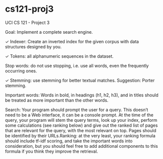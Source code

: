 # cs121-proj3
UCI CS 121 - Project 3

Goal: Implement a complete search engine.

✓ Indexer:  Create an inverted index for the given corpus with data structures designed by you. 

✓ Tokens: all alphanumeric sequences in the dataset.

Stop words: do not use stopping, i.e. use all words, even the frequently occurring ones.

✓ Stemming: use stemming for better textual matches. Suggestion: Porter stemming.

Important words: Words in bold, in headings (h1, h2, h3), and in titles should be treated as more important than the other words.

Search: Your program should prompt the user for a query. This doesn’t need to be a Web interface, it can be a console prompt. At the time of the query, your program will stem the query terms, look up your index, perform some calculations (see ranking below) and give out the ranked list of pages that are relevant for the query, with the most relevant on top. Pages should be identified by their URLs.Ranking: at the very least, your ranking formula should include tf-idf scoring, and take the important words into consideration, but you should feel free to add additional components to this formula if you think they improve the retrieval.
